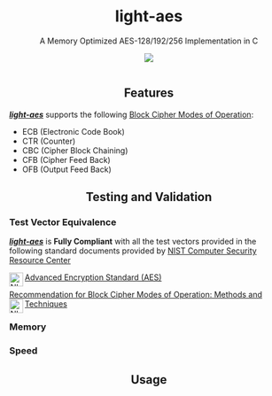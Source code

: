 <h1 align="center">light-aes</h1>
<p align="center">A Memory Optimized AES-128/192/256 Implementation in C</p>

<div align="center">
  <a href="https://github.com/Syntaks-Code-Vault/light-aes/actions/workflows/cmake_build_and_run.yml"><img align="center" src="https://github.com/Syntaks-Code-Vault/light-aes/actions/workflows/cmake_build_and_run.yml/badge.svg" /></a>
</div>

[![]()](https://github.com/Syntaks-Code-Vault/light-aes/actions/workflows/cmake_build_and_run.yml)

<h2 align="center">Features</h2>

[***light-aes***](https://github.com/Syntaks-Code-Vault/light-aes) supports the following [Block Cipher Modes of Operation](https://en.wikipedia.org/wiki/Block_cipher_mode_of_operation):
- ECB (Electronic Code Book)
- CTR (Counter)
- CBC (Cipher Block Chaining)
- CFB (Cipher Feed Back)
- OFB (Output Feed Back)

<h2 align="center">Testing and Validation</h2>

### Test Vector Equivalence

[***light-aes***](https://github.com/Syntaks-Code-Vault/light-aes) is **Fully Compliant** with all the test vectors provided in the following standard documents provided by [NIST Computer Security Resource Center](https://csrc.nist.gov/)

[Advanced Encryption Standard (AES)](https://nvlpubs.nist.gov/nistpubs/FIPS/NIST.FIPS.197.pdf)
<a href="https://csrc.nist.gov/publications/detail/fips/197/final">
  <img align="left" alt="NIST FIPS 197" width="25px" src="https://cdn-icons-png.flaticon.com/512/337/337946.png"/>
</a>

[Recommendation for Block Cipher Modes of Operation: Methods and Techniques](https://nvlpubs.nist.gov/nistpubs/Legacy/SP/nistspecialpublication800-38a.pdf)
<a href="https://csrc.nist.gov/publications/detail/sp/800-38a/final">
  <img align="left" alt="NIST SP 800-38A" width="25px" src="https://cdn-icons-png.flaticon.com/512/337/337946.png"/>
</a>

### Memory

### Speed

<h2 align="center">Usage</h2>
